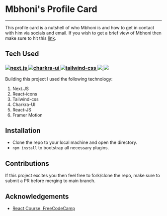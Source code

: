 <p align="center">
<h1>Mbhoni's Profile Card</h1>
</p>

---

This profile card is a nutshell of who Mbhoni is and how to get in contact with him via socials and email. If you wish to get a brief view of Mbhoni then make sure to hit this [link](https://mbhoni-profile-card.vercel.app).

## Tech Used

<p align="center">
<h3>
<a href="https://nextjs.org">
<img alt="next.js" src="https://img.shields.io/badge/Next-js?style=flat-square&logo=nextdotjs&labelColor=%23000000&color=%23000000
">
</a>
<a href="https://chakra-ui.com">
<img alt="charkra-ui" src="https://img.shields.io/badge/Charkra-UI?style=flat-square&logo=chakraui&labelColor=%23ffffff&color=%231ECBE1
">
</a>
<a href="https://tailwindcss.com">
<img alt="tailwind-css" src="https://img.shields.io/badge/Tailwind-css?style=flat-square&logo=tailwindcss&labelColor=%23fff&color=%2308F7F4
">
</a>
<a href="https://react.dev">
<img src="https://img.shields.io/badge/React-js?style=flat-square&logo=react&labelColor=%23fff&color=%2361DAFB
">
</a>
<a href="https://framer.com">
<img src="https://img.shields.io/badge/Framer-motion?style=flat-square&logo=framer&labelColor=%23000000&color=%23000000
">
</a>
</h3>
</p>

Building this project I used the following technology:

1. Next.JS
2. React-icons
3. Tailwind-css
4. Charkra-UI
5. React-JS
6. Framer Motion

## Installation

- Clone the repo to your local machine and open the directory.
- `npm install` to bootstrap all necessary plugins.

## Contributions

If this project excites you then feel free to fork/clone the repo, make sure to submit a PR before merging to main branch.


## Acknowledgements

- [React Course, FreeCodeCamp](https://youtu.be/bMknfKXIFA8)
